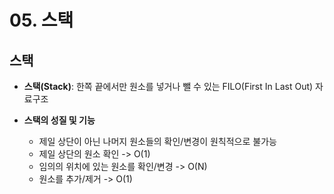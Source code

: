 # 05. 스택

## 스택
- **스택(Stack)**: 한쪽 끝에서만 원소를 넣거나 뺄 수 있는 FILO(First In Last Out) 자료구조

- **스택의 성질 및 기능**
  - 제일 상단이 아닌 나머지 원소들의 확인/변경이 원칙적으로 불가능
  - 제일 상단의 원소 확인 -> O(1)
  - 임의의 위치에 있는 원소를 확인/변경 -> O(N)
  - 원소를 추가/제거 -> O(1)
